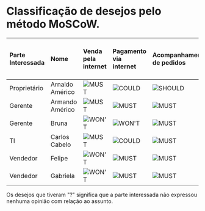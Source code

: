 # Classificação de desejos pelo método MoSCoW. 
| Parte Interessada | Nome | Venda pela internet | Pagamento via internet | Acompanhamento de pedidos | Classificação e agrupamento de clientes (CRISP) | Cadastro e aprovação do cliente | Site web interativo/responsivo | Usabilidade simples |
| :--- | :--- | :--- | :--- | :--- | :--- | :--- | :--- | :--- |
| Proprietário | Arnaldo Américo | <img src="https://img.shields.io/badge/MUST-red" alt="MUST"> | <img src="https://img.shields.io/badge/COULD-blue" alt="COULD"> | <img src="https://img.shields.io/badge/SHOULD-orange" alt="SHOULD"> | <img src="https://img.shields.io/badge/COULD-blue" alt="COULD"> | <img src="https://img.shields.io/badge/COULD-blue" alt="COULD"> | ? | ? |
| Gerente | Armando Américo | <img src="https://img.shields.io/badge/MUST-red" alt="MUST"> | <img src="https://img.shields.io/badge/MUST-red" alt="MUST"> | <img src="https://img.shields.io/badge/MUST-red" alt="MUST"> | <img src="https://img.shields.io/badge/SHOULD-orange" alt="SHOULD"> | <img src="https://img.shields.io/badge/SHOULD-orange" alt="SHOULD"> | ? | ? |
| Gerente | Bruna | <img src="https://img.shields.io/badge/WON'T-grey" alt="WON'T"> | <img src="https://img.shields.io/badge/WON'T-grey" alt="WON'T"> | <img src="https://img.shields.io/badge/MUST-red" alt="MUST"> | <img src="https://img.shields.io/badge/MUST-red" alt="MUST"> | <img src="https://img.shields.io/badge/MUST-red" alt="MUST"> | ? | ? |
| TI | Carlos Cabelo | <img src="https://img.shields.io/badge/MUST-red" alt="MUST"> | <img src="https://img.shields.io/badge/COULD-blue" alt="COULD"> | <img src="https://img.shields.io/badge/MUST-red" alt="MUST"> | <img src="https://img.shields.io/badge/COULD-blue" alt="COULD"> | <img src="https://img.shields.io/badge/COULD-blue" alt="COULD"> | <img src="https://img.shields.io/badge/MUST-red" alt="MUST"> | <img src="https://img.shields.io/badge/SHOULD-orange" alt="SHOULD"> |
| Vendedor | Felipe | <img src="https://img.shields.io/badge/WON'T-grey" alt="WON'T"> | <img src="https://img.shields.io/badge/MUST-red" alt="MUST"> | <img src="https://img.shields.io/badge/MUST-red" alt="MUST"> | <img src="https://img.shields.io/badge/MUST-red" alt="MUST"> | <img src="https://img.shields.io/badge/MUST-red" alt="MUST"> | <img src="https://img.shields.io/badge/WON'T-grey" alt="WON'T"> | <img src="https://img.shields.io/badge/WON'T-grey" alt="WON'T"> |
| Vendedor | Gabriela | <img src="https://img.shields.io/badge/WON'T-grey" alt="WON'T"> | <img src="https://img.shields.io/badge/MUST-red" alt="MUST"> | <img src="https://img.shields.io/badge/MUST-red" alt="MUST"> | <img src="https://img.shields.io/badge/SHOULD-orange" alt="SHOULD"> | <img src="https://img.shields.io/badge/WON'T-grey" alt="WON'T"> | <img src="https://img.shields.io/badge/WON'T-grey" alt="WON'T"> | <img src="https://img.shields.io/badge/WON'T-grey" alt="WON'T"> |

Os desejos que tiveram "?" significa que a parte interessada não expressou nenhuma opinião com relação ao assunto.
